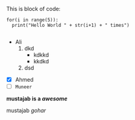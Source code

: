 This is block of code:
```
for(i in range(5)):
  print("Hello World " + str(i+1) + " times")
 
```
- Ali
  1. dkd
     - kdkkd
     - kkdkd
  2. dsd
- [x] Ahmed
- [ ] `Muneer`

**mustajab is a _awesome_**

mustajab *gohar*
